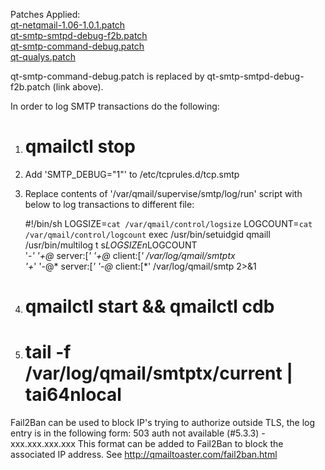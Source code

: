 Patches Applied:<br>
<a href="https://github.com/qmtoaster/patches/blob/master/cos8/3.3.1/qt-netqmail-1.06-1.0.1.patch">qt-netqmail-1.06-1.0.1.patch</a><br>
<a href="https://github.com/qmtoaster/patches/blob/master/cos8/3.3.5/qt-smtp-smtpd-debug-f2b.patch">qt-smtp-smtpd-debug-f2b.patch</a><br>
<a href="https://github.com/qmtoaster/patches/blob/master/cos8/3.3.4/qt-smtp-command-debug.patch">qt-smtp-command-debug.patch</a><br>
<a href="https://github.com/qmtoaster/patches/blob/master/cos8/3.3.4/qt-qualys.patch">qt-qualys.patch</a><br>

qt-smtp-command-debug.patch is replaced by qt-smtp-smtpd-debug-f2b.patch (link above).

   In order to log SMTP transactions do the following:
   1) # qmailctl stop
   2) Add 'SMTP_DEBUG="1"' to /etc/tcprules.d/tcp.smtp 
   3) Replace contents of '/var/qmail/supervise/smtp/log/run' script with below to log transactions to different file: 
      
      #!/bin/sh
      LOGSIZE=`cat /var/qmail/control/logsize`
      LOGCOUNT=`cat /var/qmail/control/logcount`
      exec /usr/bin/setuidgid qmaill \
        /usr/bin/multilog t s$LOGSIZE n$LOGCOUNT \
        '-*' '+@* server:[*' '+@* client:[*' /var/log/qmail/smtptx \
        '+*' '-@* server:[*' '-@* client:[*' /var/log/qmail/smtp 2>&1
   4) # qmailctl start && qmailctl cdb
   5) # tail -f /var/log/qmail/smtptx/current | tai64nlocal

Fail2Ban can be used to block IP's trying to authorize outside TLS, the log entry is in the following form:
    503 auth not available (#5.3.3) - xxx.xxx.xxx.xxx 
This format can be added to Fail2Ban to block the associated IP address. See http://qmailtoaster.com/fail2ban.html 
